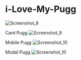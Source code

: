 # i-Love-My-Pugg
![Screenshot_8](https://user-images.githubusercontent.com/62224609/133913599-20db9321-914e-4bb1-82ce-8a520063606c.png)



Card Pugg
![Screenshot_9](https://user-images.githubusercontent.com/62224609/133913630-f179fb2a-b7e3-4107-8ece-d30b561c7286.png)


Mobile Pugg
![Screenshot_10](https://user-images.githubusercontent.com/62224609/133913661-7c0579b9-0655-4618-8e6b-07634a0ef8c3.png)

Modal Pugg
![Screenshot_10](https://user-images.githubusercontent.com/62224609/133913687-e9bc0400-7688-4fa6-9763-0682502d32c8.png)



